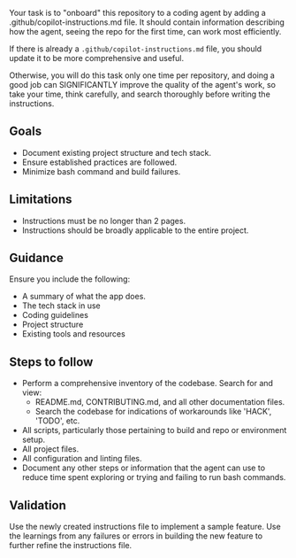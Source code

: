 Your task is to "onboard" this repository to a coding agent by adding a .github/copilot-instructions.md file. It should contain information describing how the agent, seeing the repo for the first time, can work most efficiently.


If there is already a `.github/copilot-instructions.md` file, you should update it to be more comprehensive and useful.

Otherwise, you will do this task only one time per repository, and doing a good job can SIGNIFICANTLY improve the quality of the agent's work, so take your time, think carefully, and search thoroughly before writing the instructions.

## Goals

- Document existing project structure and tech stack.
- Ensure established practices are followed.
- Minimize bash command and build failures.

## Limitations
- Instructions must be no longer than 2 pages.
- Instructions should be broadly applicable to the entire project.

## Guidance

Ensure you include the following:

- A summary of what the app does.
- The tech stack in use
- Coding guidelines
- Project structure
- Existing tools and resources

## Steps to follow

- Perform a comprehensive inventory of the codebase. Search for and view:
  - README.md, CONTRIBUTING.md, and all other documentation files.
  - Search the codebase for indications of workarounds like 'HACK', 'TODO', etc.
- All scripts, particularly those pertaining to build and repo or environment setup.
- All project files.
- All configuration and linting files.
- Document any other steps or information that the agent can use to reduce time spent exploring or trying and failing to run bash commands.

## Validation

Use the newly created instructions file to implement a sample feature. Use the learnings from any failures or errors in building the new feature to further refine the instructions file.

